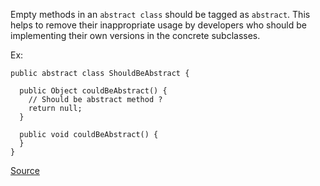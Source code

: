 Empty methods in an `abstract class` should be tagged as `abstract`.
This helps to remove their inappropriate usage by developers who should be implementing their own versions in the concrete subclasses.

Ex:

```
public abstract class ShouldBeAbstract {

  public Object couldBeAbstract() {
    // Should be abstract method ?
    return null;
  }

  public void couldBeAbstract() {
  }
}
```

[Source](http://pmd.sourceforge.net/pmd-5.3.2/pmd-java/rules/java/design.html#EmptyMethodInAbstractClassShouldBeAbstract)
